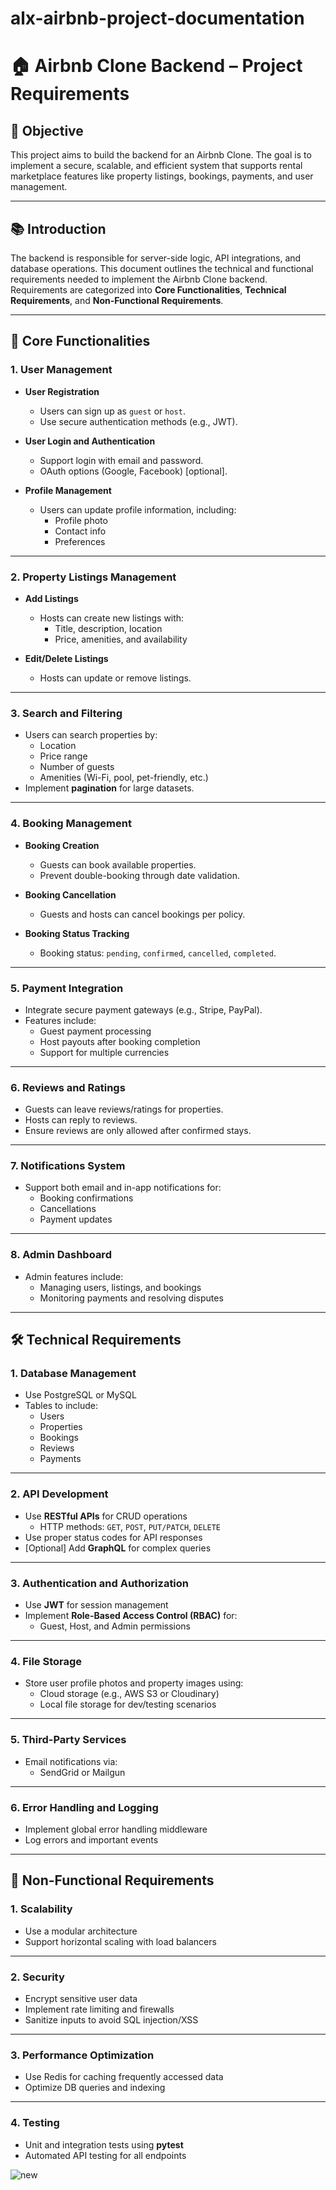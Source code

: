 # alx-airbnb-project-documentation
# 🏠 Airbnb Clone Backend – Project Requirements

## 🎯 Objective

This project aims to build the backend for an Airbnb Clone. The goal is to implement a secure, scalable, and efficient system that supports rental marketplace features like property listings, bookings, payments, and user management.

---

## 📚 Introduction

The backend is responsible for server-side logic, API integrations, and database operations. This document outlines the technical and functional requirements needed to implement the Airbnb Clone backend. Requirements are categorized into **Core Functionalities**, **Technical Requirements**, and **Non-Functional Requirements**.

---

## 🔑 Core Functionalities

### 1. **User Management**

- **User Registration**
  - Users can sign up as `guest` or `host`.
  - Use secure authentication methods (e.g., JWT).

- **User Login and Authentication**
  - Support login with email and password.
  - OAuth options (Google, Facebook) [optional].

- **Profile Management**
  - Users can update profile information, including:
    - Profile photo
    - Contact info
    - Preferences

---

### 2. **Property Listings Management**

- **Add Listings**
  - Hosts can create new listings with:
    - Title, description, location
    - Price, amenities, and availability

- **Edit/Delete Listings**
  - Hosts can update or remove listings.

---

### 3. **Search and Filtering**

- Users can search properties by:
  - Location
  - Price range
  - Number of guests
  - Amenities (Wi-Fi, pool, pet-friendly, etc.)
- Implement **pagination** for large datasets.

---

### 4. **Booking Management**

- **Booking Creation**
  - Guests can book available properties.
  - Prevent double-booking through date validation.

- **Booking Cancellation**
  - Guests and hosts can cancel bookings per policy.

- **Booking Status Tracking**
  - Booking status: `pending`, `confirmed`, `cancelled`, `completed`.

---

### 5. **Payment Integration**

- Integrate secure payment gateways (e.g., Stripe, PayPal).
- Features include:
  - Guest payment processing
  - Host payouts after booking completion
  - Support for multiple currencies

---

### 6. **Reviews and Ratings**

- Guests can leave reviews/ratings for properties.
- Hosts can reply to reviews.
- Ensure reviews are only allowed after confirmed stays.

---

### 7. **Notifications System**

- Support both email and in-app notifications for:
  - Booking confirmations
  - Cancellations
  - Payment updates

---

### 8. **Admin Dashboard**

- Admin features include:
  - Managing users, listings, and bookings
  - Monitoring payments and resolving disputes

---

## 🛠️ Technical Requirements

### 1. **Database Management**

- Use PostgreSQL or MySQL
- Tables to include:
  - Users
  - Properties
  - Bookings
  - Reviews
  - Payments

---

### 2. **API Development**

- Use **RESTful APIs** for CRUD operations
  - HTTP methods: `GET`, `POST`, `PUT/PATCH`, `DELETE`
- Use proper status codes for API responses
- [Optional] Add **GraphQL** for complex queries

---

### 3. **Authentication and Authorization**

- Use **JWT** for session management
- Implement **Role-Based Access Control (RBAC)** for:
  - Guest, Host, and Admin permissions

---

### 4. **File Storage**

- Store user profile photos and property images using:
  - Cloud storage (e.g., AWS S3 or Cloudinary)
  - Local file storage for dev/testing scenarios

---

### 5. **Third-Party Services**

- Email notifications via:
  - SendGrid or Mailgun

---

### 6. **Error Handling and Logging**

- Implement global error handling middleware
- Log errors and important events

---

## 🚀 Non-Functional Requirements

### 1. **Scalability**

- Use a modular architecture
- Support horizontal scaling with load balancers

---

### 2. **Security**

- Encrypt sensitive user data
- Implement rate limiting and firewalls
- Sanitize inputs to avoid SQL injection/XSS

---

### 3. **Performance Optimization**

- Use Redis for caching frequently accessed data
- Optimize DB queries and indexing

---

### 4. **Testing**

- Unit and integration tests using **pytest**
- Automated API testing for all endpoints


![new ](https://github.com/user-attachments/assets/d7ef8c25-8d01-49a4-b72e-3276b30cba8f)

